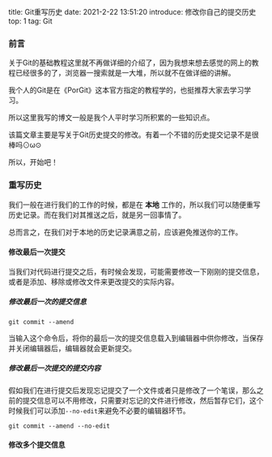 title: Git重写历史
date: 2021-2-22 13:51:20
introduce: 修改你自己的提交历史
top: 1
tag: Git

### 前言
关于Git的基础教程这里就不再做详细的介绍了，因为我想来想去感觉的网上的教程已经很多的了，浏览器一搜索就是一大堆，所以就不在做详细的讲解。

我个人的Git是在《PorGit》这本官方指定的教程学的，也挺推荐大家去学习学习。

所以这里我写的博文一般是我个人平时学习所积累的一些知识点。

该篇文章主要是写关于Git历史提交的修改。有着一个不错的历史提交记录不是很棒吗⊙ω⊙

所以，开始吧！

### 重写历史
我们一般在进行我们的工作的时候，都是在 **本地** 工作的，所以我们可以随便重写历史记录。而在我们对其推送之后，就是另一回事情了。

总而言之，在我们对于本地的历史记录满意之前，应该避免推送你的工作。

#### 修改最后一次提交
当我们对代码进行提交之后，有时候会发现，可能需要修改一下刚刚的提交信息，或者是添加、移除或修改文件来更改提交的实际内容。

##### 修改最后一次的提交信息

```Git
git commit --amend
```

当输入这个命令后，将你的最后一次的提交信息载入到编辑器中供你修改，当保存并关闭编辑器后，编辑器就会更新提交。

##### 修改最后一次提交的提交内容

假如我们在进行提交后发现忘记提交了一个文件或者只是修改了一个笔误，那么之前的提交信息可以不用修改，只需要对忘记的文件进行修改，然后暂存它们，这个时候我们可以添加`--no-edit`来避免不必要的编辑器环节。

```Git
git commit --amend --no-edit
```
 
#### 修改多个提交信息

